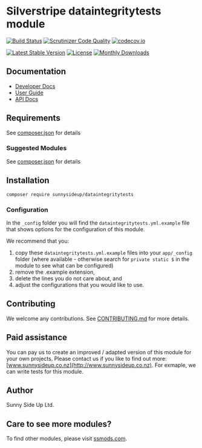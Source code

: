 # Silverstripe dataintegritytests module
[![Build Status](https://travis-ci.org/sunnysideup/silverstripe-dataintegritytests.svg?branch=master)](https://travis-ci.org/sunnysideup/silverstripe-dataintegritytests)
[![Scrutinizer Code Quality](https://scrutinizer-ci.com/g/sunnysideup/silverstripe-dataintegritytests/badges/quality-score.png?b=master)](https://scrutinizer-ci.com/g/sunnysideup/silverstripe-dataintegritytests/?branch=master)
[![codecov.io](https://codecov.io/github/sunnysideup/silverstripe-dataintegritytests/coverage.svg?branch=master)](https://codecov.io/github/sunnysideup/silverstripe-dataintegritytests?branch=master)

[![Latest Stable Version](https://poser.pugx.org/sunnysideup/dataintegritytests/version)](https://packagist.org/packages/sunnysideup/dataintegritytests)
[![License](https://poser.pugx.org/sunnysideup/dataintegritytests/license)](https://packagist.org/packages/sunnysideup/dataintegritytests)
[![Monthly Downloads](https://poser.pugx.org/sunnysideup/dataintegritytests/d/monthly)](https://packagist.org/packages/sunnysideup/dataintegritytests)


## Documentation



 * [Developer Docs](docs/en/INDEX.md)
 * [User Guide](docs/en/userguide.md)
 * [API Docs](http://docs.ssmods.com/sunnysideup/dataintegritytests/classes.xhtml)


## Requirements



See [composer.json](composer.json) for details


### Suggested Modules



See [composer.json](composer.json) for details


## Installation


```
composer require sunnysideup/dataintegritytests
```

### Configuration



In the `_config` folder you will find the `dataintegritytests.yml.example`
file that shows options for the configuration of this module.

We recommend that you:

  1. copy these `dataintegritytests.yml.example` files into your
`app/_config` folder (where available - otherwise search for `private static $` in the module to see what can be configured)
  2. remove the .example extension,
  3. delete the lines you do not care about, and
  4. adjust the configurations that you would like to use.


## Contributing



We welcome any contributions. See [CONTRIBUTING.md](CONTRIBUTING.md) for more details.

## Paid assistance



You can pay us to create an improved / adapted version of this module for your own projects.  Please contact us if you like to find out more: [www.sunnysideup.co.nz](http://www.sunnysideup.co.nz).  For exmaple, we can write tests for this module.  

## Author



Sunny Side Up Ltd.


## Care to see more modules?

To find other modules, please visit [ssmods.com](http://ssmods.com/).
